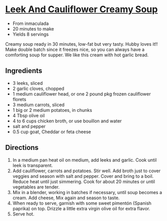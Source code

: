 # [Leek And Cauliflower Creamy Soup](http://www.grouprecipes.com/28044/leek-and-cauliflower-creamy-soup.html)

* From inmaculada
* 20 minutes to make
* Yields 8 servings

Creamy soup ready in 30 minutes, low-fat but very tasty.
Hubby loves it!! Make double batch since it freezes nice, so you can always have a comforting soup for supper.
We like this cream with hot garlic bread.

## Ingredients

* 3 leeks, sliced
* 2 garlic cloves, chopped
* 1 medium cauliflower head, or one 2 pound pkg frozen cauliflower florets
* 3 medium carrots, sliced
* 1 big or 2 medium potatoes, in chunks
* 4 Tbsp olive oil
* 4 to 6 cups chicken broth, or use bouillon and water
* salt and pepper
* 0.5 cup goat, Cheddar or feta cheese

## Directions

1. In a medium pan heat oil on medium, add leeks and garlic.
   Cook until leek is transparent.
2. Add cauliflower, carrots and potatoes.
   Stir well.
   Add broth just to cover veggies and season with salt and pepper.
   Cover and bring to a boil.
   Reduce heat until just simmering.
   Cook for about 20 minutes or until vegetables are tender.
3. Mix in a blender, working in batches if necessary, until soup becomes a cream.
   Add cheese, Mix again and season to taste.
4. When ready to serve, garnish with some sweet pimentón (Spanish paprika) on top.
   Drizzle a little extra virgin olive oil for extra flavor.
5. Serve hot.